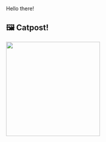Hello there!



## 🖼️ Catpost!

<sub>
    <img src="https://cdn2.thecatapi.com/images/4q7.gif" height="256">
</sub>

